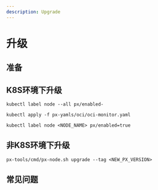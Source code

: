 ```yaml
---
description: Upgrade
---
```


# 升级

## 准备

## K8S环境下升级

```text
kubectl label node --all px/enabled-
```

```text
kubectl apply -f px-yamls/oci/oci-monitor.yaml
```

```text
kubectl label node <NODE_NAME> px/enabled=true
```

## 非K8S环境下升级

```text
px-tools/cmd/px-node.sh upgrade --tag <NEW_PX_VERSION>
```

## 常见问题


